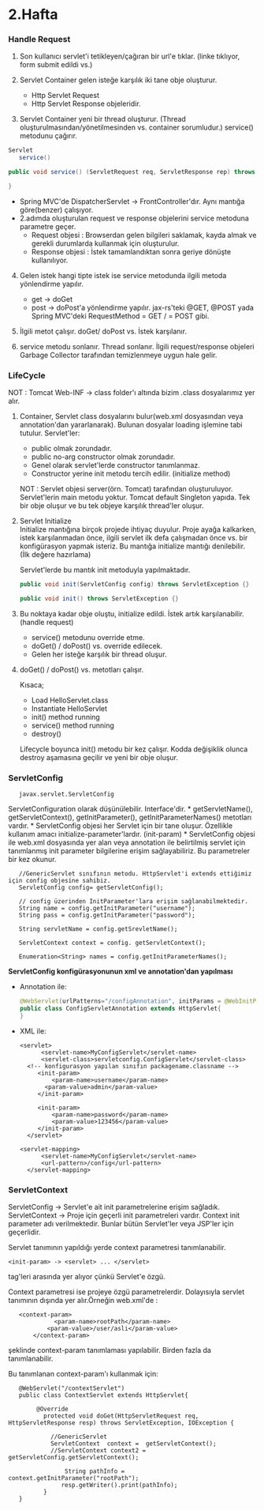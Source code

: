 # 2.Hafta

### Handle Request

1) Son kullanıcı servlet'i tetikleyen/çağıran bir url'e tıklar. (linke tıklıyor, form submit edildi vs.)

2) Servlet Container gelen isteğe karşılık iki tane obje oluşturur.
   * Http Servlet Request
   * Http Servlet Response objeleridir.

3) Servlet Container yeni bir thread oluşturur. (Thread oluşturulmasından/yönetilmesinden vs. container sorumludur.) service() metodunu çağırır.

 ```java
 Servlet
    service()

public void service() (ServletRequest req, ServletResponse rep) throws ServletException, IOException {

}
 ```
* Spring MVC'de DispatcherServlet -> FrontController'dır. Aynı mantığa göre(benzer) çalışıyor. 
* 2.adımda oluşturulan request ve response objelerini service metoduna parametre geçer.
   - Request objesi : Browserdan gelen bilgileri saklamak, kayda almak ve gerekli durumlarda kullanmak için oluşturulur.   
   - Response objesi : İstek tamamlandıktan sonra geriye dönüşte kullanılıyor. 

4) Gelen istek hangi tipte istek ise service metodunda ilgili metoda yönlendirme yapılır. 
   - get  -> doGet
   - post -> doPost'a yönlendirme yapılır. 
   jax-rs'teki @GET, @POST  yada Spring MVC'deki RequestMethod = GET / = POST gibi.  

5) İlgili metot çalışır. doGet/ doPost vs. İstek karşılanır. 

6) service metodu sonlanır. Thread sonlanır. İlgili request/response objeleri Garbage Collector tarafından temizlenmeye uygun hale gelir. 


### LifeCycle 

NOT : Tomcat Web-INF -> class folder'ı altında bizim .class dosyalarımız yer alır. 

1) Container, Servlet class dosyalarını bulur(web.xml dosyasından veya annotation'dan yararlanarak). Bulunan dosyalar loading işlemine tabi tutulur. 
   Servlet'ler:
   * public olmak zorundadır. 
   * public no-arg constructor olmak zorundadır.
   * Genel olarak servlet'lerde constructor tanımlanmaz. 
   * Constructor yerine init metodu tercih edilir. (initialize method)

   NOT : Servlet objesi server(örn. Tomcat) tarafından oluşturuluyor. Servlet'lerin main metodu yoktur. Tomcat default Singleton yapıda. Tek bir obje oluşur ve bu tek objeye              karşılık thread'ler oluşur.
   
2)  Servlet Initialize  
    Initialize mantığına birçok projede ihtiyaç duyulur. Proje ayağa kalkarken, istek karşılanmadan önce, ilgili servlet ilk defa çalışmadan önce vs. bir konfigürasyon yapmak       isteriz. Bu mantığa initialize mantığı denilebilir. (İlk değere hazırlama)
    
    Servlet'lerde bu mantık init metoduyla yapılmaktadır. 
    ```java
    public void init(ServletConfig config) throws ServletException {}
    
    public void init() throws ServletException {}
    
    ```
3) Bu noktaya kadar obje oluştu, initialize edildi. İstek artık karşılanabilir.(handle request)    
    * service() metodunu override etme. 
    * doGet() / doPost() vs. override edilecek.
    * Gelen her isteğe karşılık bir thread oluşur. 
    
4) doGet() / doPost() vs. metotları çalışır.   
 
    Kısaca;
    * Load HelloServlet.class
    * Instantiate HelloServlet
    * init() method running
    * service() method running
    * destroy()
 
    Lifecycle boyunca init() metodu bir kez çalışır. Kodda değişiklik olunca destroy aşamasına geçilir ve yeni bir obje oluşur. 
 
 ### ServletConfig
 
       javax.servlet.ServletConfig 
    
   ServletConfiguration olarak düşünülebilir. Interface'dir. 
     * getServletName(), getServletContext(), getInitParameter(), getInitParameterNames() metotları vardır. 
     * ServletConfig objesi her Servlet için bir tane oluşur. Özellikle kullanım amacı initialize-parameter'lardır. (init-param)
     * ServletConfig objesi ile web.xml dosyasında yer alan veya annotation ile belirtilmiş servlet için tanımlanmış init parameter bilgilerine erişim sağlayabiliriz. Bu                parametreler bir kez okunur. 
   
       //GenericServlet sınıfının metodu. HttpServlet'i extends ettiğimiz için config objesine sahibiz. 
       ServletConfig config= getServletConfig();
       
       // config üzerinden InitParameter'lara erişim sağlanabilmektedir.
       String name = config.getInitParameter("username");
       String pass = config.getInitParameter("password");
       
       String servletName = config.getSrevletName();
       
       ServletContext context = config. getServletContext();
       
       Enumeration<String> names = config.getInitParameterNames();
         
   **ServletConfig konfigürasyonunun xml ve annotation'dan yapılması**
   
   * Annotation ile: 
       ```java
       @WebServlet(urlPatterns="/configAnnotation", initParams = @WebInitParam(name="role", value="admin"))
       public class ConfigServletAnnotation extends HttpServlet{
       }  
       ```
   * XML ile:
      
         <servlet>
		       <servlet-name>MyConfigServlet</servlet-name>
		       <servlet-class>servletconfig.ConfigServlet</servlet-class>
           <!-- konfigurasyon yapılan sınıfın packagename.classname -->
		      <init-param>
			      <param-name>username</param-name>
		  	    <param-value>admin</param-value>
		      </init-param>

		      <init-param>
			      <param-name>password</param-name>
			      <param-value>123456</param-value>
		      </init-param>
	       </servlet>

         <servlet-mapping>
		       <servlet-name>MyConfigServlet</servlet-name>
		       <url-pattern>/config</url-pattern>
	       </servlet-mapping> 
       
   ### ServletContext
   
   ServletConfig -> Servlet'e ait init parametrelerine erişim sağladık. 
   ServletContext -> Proje için geçerli init parametreleri vardır. Context init parameter adı verilmektedir. Bunlar bütün Servlet'ler veya JSP'ler için geçerlidir.
   
   Servlet tanımının yapıldığı yerde context parametresi tanımlanabilir. 
   
    <init-param> -> <servlet> ... </servlet> 
   tag'leri arasında yer alıyor çünkü Servlet'e özgü.
  
   Context parametresi ise projeye özgü parametrelerdir. Dolayısıyla servlet tanımının dışında yer alır.Örneğin web.xml'de :
   
       <context-param>
			     <param-name>rootPath</param-name>
		  	   <param-value>/user/asli</param-value>
		   </context-param>
      
   şeklinde context-param tanımlaması yapılabilir. Birden fazla da tanımlanabilir.
   
   Bu tanımlanan context-param'ı kullanmak için:
   
       @WebServlet("/contextServlet")
       public class ContextServlet extends HttpServlet{
       
            @Override
	          protected void doGet(HttpServletRequest req, HttpServletResponse resp) throws ServletException, IOException {
		      
                //GenericServlet
                ServletContext  context =  getServletContext();
                //ServletContext context2 = getServletConfig.getServletContext(); 
	
		            String pathInfo = context.getInitParameter("rootPath");
		           resp.getWriter().print(pathInfo);
	          }
       }  
   
   
